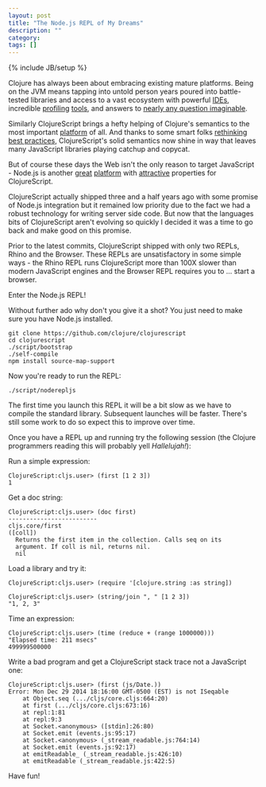 ```yaml
---
layout: post
title: "The Node.js REPL of My Dreams"
description: ""
category: 
tags: []
---
```

{% include JB/setup %}

Clojure has always been about embracing existing mature
platforms. Being on the JVM means tapping into untold person years
poured into battle-tested libraries and access to a vast ecosystem
with powerful [IDEs](https://cursiveclojure.com), incredible
[profiling](http://www.oracle.com/technetwork/java/javaseproducts/mission-control/java-mission-control-1998576.html)
[tools](http://www.yourkit.com), and answers to
[nearly any question imaginable](http://stackoverflow.com/questions/tagged/java).

Similarly ClojureScript brings a hefty helping of Clojure's semantics
to the most important
[platform](http://en.wikipedia.org/wiki/World_Wide_Web) of all. And
thanks to some smart folks 
[rethinking best practices](http://facebook.github.io/react/),
ClojureScript's solid semantics now shine in way that leaves many
JavaScript libraries playing catchup and copycat.

But of course these days the Web isn't the only reason to target
JavaScript - Node.js is another [great](http://aws.amazon.com/lambda/)
[platform](http://www.raspberrypi.org) with
[attractive](https://github.com/atom/atom-shell) properties for
ClojureScript.

ClojureScript actually shipped three and a half years ago with some
promise of Node.js integration but it remained low priority due to the
fact we had a robust technology for writing server side code. But now
that the languages bits of ClojureScript aren't evolving so quickly I
decided it was a time to go back and make good on this promise.

Prior to the latest commits, ClojureScript shipped with only two
REPLs, Rhino and the Browser. These REPLs are unsatisfactory in some simple
ways - the Rhino REPL runs ClojureScript more than 100X slower than modern
JavaScript engines and the Browser REPL requires you to ... start a
browser.

Enter the Node.js REPL!

Without further ado why don't you give it a shot? You just need
to make sure you have Node.js installed.

```
git clone https://github.com/clojure/clojurescript
cd clojurescript
./script/bootstrap
./self-compile
npm install source-map-support
```

Now you're ready to run the REPL:

```
./script/noderepljs
```

The first time you launch this REPL it will be a bit slow as we have
to compile the standard library. Subsequent launches will be
faster. There's still some work to do so expect this to improve over
time.

Once you have a REPL up and running try the following session (the Clojure
programmers reading this will probably yell *Hallelujah!*):

Run a simple expression:

```
ClojureScript:cljs.user> (first [1 2 3])
1
```

Get a doc string:

```
ClojureScript:cljs.user> (doc first)
-------------------------
cljs.core/first
([coll])
  Returns the first item in the collection. Calls seq on its
  argument. If coll is nil, returns nil.
  nil
```

Load a library and try it:

```
ClojureScript:cljs.user> (require '[clojure.string :as string])

ClojureScript:cljs.user> (string/join ", " [1 2 3])
"1, 2, 3"
```

Time an expression:

```
ClojureScript:cljs.user> (time (reduce + (range 1000000)))
"Elapsed time: 211 msecs"
499999500000
```

Write a bad program and get a ClojureScript stack trace not
a JavaScript one:

```
ClojureScript:cljs.user> (first (js/Date.))
Error: Mon Dec 29 2014 18:16:00 GMT-0500 (EST) is not ISeqable
    at Object.seq (.../cljs/core.cljs:664:20)
    at first (.../cljs/core.cljs:673:16)
    at repl:1:81
    at repl:9:3
    at Socket.<anonymous> ([stdin]:26:80)
    at Socket.emit (events.js:95:17)
    at Socket.<anonymous> (_stream_readable.js:764:14)
    at Socket.emit (events.js:92:17)
    at emitReadable_ (_stream_readable.js:426:10)
    at emitReadable (_stream_readable.js:422:5)
```

Have fun!
